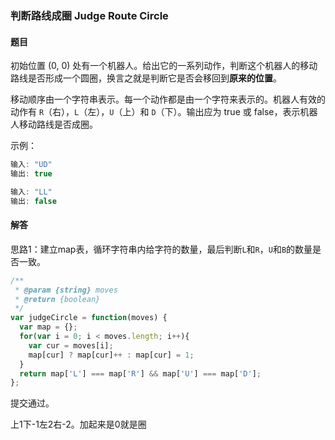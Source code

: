 ### 判断路线成圈 Judge Route Circle

#### 题目

初始位置 (0, 0) 处有一个机器人。给出它的一系列动作，判断这个机器人的移动路线是否形成一个圆圈，换言之就是判断它是否会移回到**原来的位置**。

移动顺序由一个字符串表示。每一个动作都是由一个字符来表示的。机器人有效的动作有 `R`（右），`L`（左），`U`（上）和 `D`（下）。输出应为 true 或 false，表示机器人移动路线是否成圈。

示例：

```javascript
输入: "UD"
输出: true

输入: "LL"
输出: false
```

#### 解答

思路1：建立map表，循环字符串内给字符的数量，最后判断`L`和`R`，`U`和`B`的数量是否一致。

```javascript
/**
 * @param {string} moves
 * @return {boolean}
 */
var judgeCircle = function(moves) {
  var map = {};
  for(var i = 0; i < moves.length; i++){
    var cur = moves[i];
    map[cur] ? map[cur]++ : map[cur] = 1;
  }
  return map['L'] === map['R'] && map['U'] === map['D'];
};
```

提交通过。

上1下-1左2右-2。加起来是0就是圈
